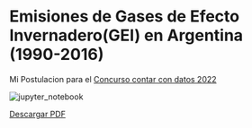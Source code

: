 # Emisiones de Gases de Efecto Invernadero(GEI) en Argentina (1990-2016) 

Mi Postulacion para el [Concurso contar con datos 2022](https://contarcondatos.mincyt.gob.ar/)

![jupyter_notebook](https://img.shields.io/badge/Jupyter_Notebook-F37626?style=for-the-badge&logo=jupyter&logoColor=white)

[Descargar PDF](https://github.com/LucasGrasso/ConcursoContarConDatos2022/raw/main/EMISIONES_DE_GEI_ARGENTINA_LucasGrassoRamos-46288329.pdf)

